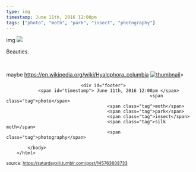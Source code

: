 ```yaml
---
type: img
timestamp: June 11th, 2016 12:00pm
tags: ["photo", "moth", "park", "insect", "photography"]
---
```

img
<img src="https://saturdayxiii.github.io/media/145763608733.jpg"/>
                                                                                          
Beauties.

<br/>

maybe <a href="https://en.wikipedia.org/wiki/Hyalophora_columbia" target="_blank">https://en.wikipedia.org/wiki/Hyalophora_columbia</a> [![thumbnail](http://i3.ytimg.com/vi/ /maxresdefault.jpg)](https://www.youtube.com/watch?v= )> 
                                    
                
                
                
                
                                <div id="footer">
                <span id="timestamp"> June 11th, 2016 12:00pm </span>
                                                          <span class="tag">photo</span>
                                          <span class="tag">moth</span>
                                          <span class="tag">park</span>
                                          <span class="tag">insect</span>
                                          <span class="tag">silk moth</span>
                                          <span class="tag">photography</span>
                                                    
            </body>
        </html>

        
<small>source: https://saturdayxiii.tumblr.com/post/145763608733</small>